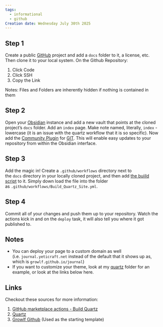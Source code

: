```yaml
---
tags:
  - informational
  - github
Creation date: Wednesday July 30th 2025
---
```

## Step 1

Create a public [GitHub](https://github.com/) project and add a `docs` folder to it, a license, etc. Then clone it to your local system.
On the Github Repository:
1. Click Code
2. Click SSH
3. Copy the Link

Notes: Files and Folders are inherently hidden if nothing is contained in them
## Step 2

Open your [Obsidian](https://obsidian.md/download) instance and add a new vault that points at the cloned project’s `docs` folder. Add an `index` page. Make note named, literally, `index` - lowercase (it is an issue with the quartz workflow that it is so specific). Now add the [Community Plugin](https://help.obsidian.md/community-plugins) for [GIT](https://publish.obsidian.md/git-doc/Installation). This will enable easy updates to your repository from within the Obsidian interface.

## Step 3

Add the magic in! Create a `.github/workflows` directory next to the `docs` directory in your locally cloned project, and then add [the buiild script](https://raw.githubusercontent.com/growlf/journal/refs/heads/main/.github/workflows/Build_Quartz_Site.yml) to it. Simply down load the file into the folder as `.github/workflows/Build_Quartz_Site.yml`.

## Step 4

Commit all of your changes and push them up to your repository. Watch the actions kick in and on the `deploy` task, it will also tell you where it got published to.

## Notes

- You can deploy your page to a custom domain as well (i.e. `journal.yeticraft.net` instead of the default that it shows up as, which is `growlf.github.io/journal`)
- If you want to customize your theme, look at my [quartz](https://github.com/growlf/journal/tree/main/.github/quartz) folder for an example, or look at the links below here.

## Links

Checkout these sources for more information:

1. [GitHub marketplace actions - Build Quartz](https://github.com/marketplace/actions/build-quartz-for-github-pages)
2. [Quartz](https://quartz.jzhao.xyz/)
3. [Growlf Github](https://github.com/growlf/journal) (Used as the starting template)